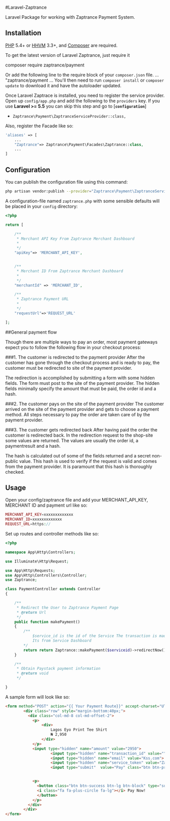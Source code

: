 #Laravel-Zaptrance

Laravel Package for working with Zaptrance Payment System.

## Installation

[PHP](https://php.net) 5.4+ or [HHVM](http://hhvm.com) 3.3+, and [Composer](https://getcomposer.org) are required.

To get the latest version of Laravel Zaptrance, just require it

composer require zaptrance/payment

Or add the following line to the require block of your `composer.json` file.
...
"zaptrance/payment
...
You'll then need to run `composer install` or `composer update` to download it and have the autoloader updated.

Once Laravel Zaptrace is installed, you need to register the service provider. Open up `config/app.php` and add the following to the `providers` key.
If you use **Laravel >= 5.5** you can skip this step and go to [**`configuration`**]

* `Zaptrance\Payment\ZaptranceServiceProvider::class,`

Also, register the Facade like so:

```php
'aliases' => [
    ...
    "Zaptrance"=> Zaptrance\Payment\Facades\Zaptrance::class,
    ...
]
```
## Configuration

You can publish the configuration file using this command:

```bash
php artisan vendor:publish --provider="Zaptrance\Payment\ZaptranceServiceProvider"
```
A configuration-file named `zaptrance.php` with some sensible defaults will be placed in your `config` directory:

```php
<?php

return [

    /**
     * Merchant API Key From Zaptrance Merchant Dashboard
     *
     */
    "apiKey"=> 'MERCHANT_API_KEY',


    /**
     * Merchant ID From Zaptrance Merchant Dashboard
     *
     */
    "merchantId" => 'MERCHANT_ID',

    /**
     * Zaptrance Payment URL
     *
     */
    "requestUrl"=>'REQUEST_URL'

];
```
##General payment flow

Though there are multiple ways to pay an order, most payment gateways expect you to follow the following flow in your checkout process:

###1. The customer is redirected to the payment provider
After the customer has gone through the checkout process and is ready to pay, the customer must be redirected to site of the payment provider.

The redirection is accomplished by submitting a form with some hidden fields. The form must post to the site of the payment provider. The hidden fields minimally specify the amount that must be paid, the order id and a hash.


###2. The customer pays on the site of the payment provider
The customer arrived on the site of the payment provider and gets to choose a payment method. All steps necessary to pay the order are taken care of by the payment provider.

###3. The customer gets redirected back
After having paid the order the customer is redirected back. In the redirection request to the shop-site some values are returned. The values are usually the order id, a paymentresult and a hash.

The hash is calculated out of some of the fields returned and a secret non-public value. This hash is used to verify if the request is valid and comes from the payment provider. It is paramount that this hash is thoroughly checked.

## Usage

Open your config/zaptrance file and add your MERCHANT_API_KEY, MERCHANT ID and payment url like so:

```php
MERCHANT_API_KEY=xxxxxxxxxxxxx
MERCHANT_ID=xxxxxxxxxxxxx
REQUEST_URL=https://
```

Set up routes and controller methods like so:



```php
<?php

namespace App\Http\Controllers;

use Illuminate\Http\Request;

use App\Http\Requests;
use App\Http\Controllers\Controller;
use Zaptrance;

class PaymentController extends Controller
{

    /**
     * Redirect the User to Zaptrance Payment Page
     * @return Url
     */
    public function makePayment()
    {
    	/**
			$service_id is the id of the Service The transaction is made for 
			Its from Service Dashboard
    	*/
        return return Zaptrance::makePayment($serviceid)->redirectNow();
    }

    /**
     * Obtain Paystack payment information
     * @return void
     */

}

```

A sample form will look like so:

```html
<form method="POST" action="{{ Your Payment Route}}" accept-charset="UTF-8" class="form-horizontal" role="form">
        <div class="row" style="margin-bottom:40px;">
          <div class="col-md-8 col-md-offset-2">
            <p>
                <div>
                    Lagos Eyo Print Tee Shirt
                    ₦ 2,950
                </div>
            </p>
            <input type="hidden" name="amount" value="2950">
                    <input type="hidden" name="transaction_id" value="" >
                    <input type="hidden" name="email" value="Kss.com">
                    <input type="hidden" name="service_token" value="Zaptrance Service Key">
                    <input type="submit"  value="Pay" class="btn btn-primary">


            <p>
              <button class="btn btn-success btn-lg btn-block" type="submit" value="Pay Now!">
              <i class="fa fa-plus-circle fa-lg"></i> Pay Now!
              </button>
            </p>
          </div>
        </div>
</form>
```



